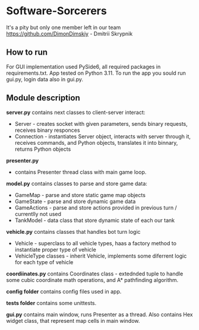 # Software-Sorcerers
It's a pity but only one member left in our team
https://github.com/DimonDimskiy - Dmitrii Skrypnik
## How to run
For GUI implementation used PySide6, all required packages in requirements.txt. App  tested on Python 3.11.
To run the app you sould run gui.py, login data also in gui.py.
## Module description
**server.py** contains next classes to client-server interact:
- Server - creates socket with given parameters, sends binary requests, receives binary responces
- Connection - instantiates Server object, interacts with server through it, receives commands, and Python objects, translates it into binnary, returns Python objects

**presenter.py** 
- contains Presenter thread class with main game loop.

**model.py** contains classes to parse and store game data:
- GameMap - parse and store static game map objects
- GameState - parse and store dynamic game data
- GameActions - parse and store actions provided in previous turn / currentlly not used
- TankModel - data class that store dynamic state of each our tank

**vehicle.py** contains classes that handles bot turn logic
- Vehicle  - superclass to all vehicle types, haas a factory method to instantiate proper type of vehicle
- VehicleType classes - inherit Vehicle, implements some diferrent logic for each type of vehicle

**coordiinates.py** contains Coordinates class - extednded tuple to handle some cubic coordinate math operations, and A* pathfinding algorithm.

**config folder** contains config files used in app.

**tests folder** contains some unittests.

**gui.py** contains main window, runs Presenter as a thread. Also contains Hex widget class, that represent map cells in main window.
